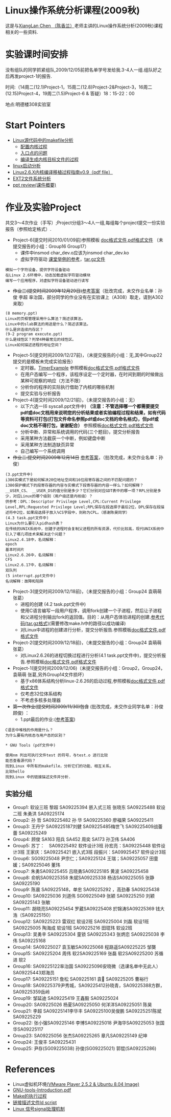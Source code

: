 # Linux操作系统分析课程(2009秋) #

这是与[XiangLan Chen （陈香兰）](http://staff.ustc.edu.cn/~xlanchen)老师主讲的Linux操作系统分析(2009秋)课程相关的一些资料.

# 实验课时间安排 #
没有组队的同学抓紧组队,2009/12/05前把名单学号发给我.3-4人一组.组队好之后再发project-1的报告.

时间:（14周二(12.1)Project-1，15周二(12.8)Project-2&Project-3，16周二(12.15)Project-4，19周二(1.5)Project-6 & 答疑）18：15-22：00

地点:明德楼308实验室

# Start Pointers #

  * [Linux源代码中的makefile分析](LinuxMakefileAnalysis.md)
    * [配置内核过程](LinuxKernelConfig.md)
    * [入口点的问题](LinuxKernelMakefileStartPoint.md)
    * [编译生成内核目标文件的过程](LinuxKernelCompiling.md)
  * [linux启动分析](KernelStartUp.md)
  * [Linux2.6.X内核编译移植过程指南v0.9（pdf file）](http://androidteam.googlecode.com/files/Linux2.6.X_compile_procedure_v0.9.pdf)
  * [EXT2文件系统分析](Ext2FileSystem.md)
  * [ppt review(课件概要)](http://staff.ustc.edu.cn/~mengning/ulk/ppt_review.doc)
# 作业及实验Project #
共交3～4次作业（手写）;Project分组3～4人一组,每组每个project提交一份实验报告（参照给定格式）.
  * Project-6(提交时间2010/01/09前)参照模板 [doc格式文件](http://staff.ustc.edu.cn/~mengning/ulk/Project6_GroupX_V1.0.0_20091214.doc),[pdf格式文件](http://staff.ustc.edu.cn/~mengning/ulk/Project6_GroupX_V1.0.0_20091214.pdf)  （未提交报告的小组：Group16 Group17）
    * 课件中insmod char\_dev.o应该为insmod char\_dev.ko
    * 虚拟字符驱动   [课堂举例的参考](http://staff.ustc.edu.cn/~mengning/ulk/virtual_char_device.rar.tgz)，[tar.gz文件](http://staff.ustc.edu.cn/~mengning/ulk/virtual_char_device.tar.gz)
```
模拟一个字符设备，提供字符设备驱动
在Linux 2.6环境中，动态加载虚拟字符驱动模块
编写一个应用程序，对虚拟字符设备驱动进行读写
```
  * ~~作业三(提交时间2009年12月29日)~~[参考答案](ReferencedKey3.md)（批改完成，未交作业名单：孙俊 李超 率治国，部分同学的作业没有在实验课上（A308）取走，请到A302来取）
```
(8 memory.ppt)
Linux的页框管理采用什么算法？简述该算法。
Linux中的slab算法的用途是什么？简述该算法。
什么是非连续内存区？
(9-2 program execute.ppt)
什么是线性区？列举4种最常见的线性区。
Linux如何描述进程的地址空间？
```
  * Project-5(提交时间2009/12/27前)，（未提交报告的小组：无,其中Group22提交的是模板未完成实验报告）
    * 定时器。[TimerExample](TimerExample.md) 参照模板[doc格式文件](http://staff.ustc.edu.cn/~mengning/ulk/Project5_GroupX_V1.0.0_20091214.doc),[pdf格式文件](http://staff.ustc.edu.cn/~mengning/ulk/Project5_GroupX_V1.0.0_20091214.pdf)
    * 在用户态编写一个程序，该程序设定一个定时器，在时间到期的时候做出某种可观察的响应（方法不限）
    * 分析你的程序的实际执行借助了内核的哪些机制
    * 提交实验与分析报告
  * Project-4(提交时间2009/12/21前)，（未提交报告的小组：无）
    * 以下六选一(6 syscall.ppt文件中) **（注意：不管选择哪一个都需要提交pdf或doc文档用来说明您的分析结果或者实验编程过程和结果，如有代码等资料可打包(打包文件命名参照pdf或doc文档的命名格式)，但pdf或doc文档不得打包，谢谢配合）** 参照模板[doc格式文件](http://staff.ustc.edu.cn/~mengning/ulk/Project4_GroupX_V1.0.0_20091214.doc),[pdf格式文件](http://staff.ustc.edu.cn/~mengning/ulk/Project4_GroupX_V1.0.0_20091214.pdf)
    * 分析中断、异常和系统调用的代码(三个题目)，提交分析报告
    * 采用某种方法截获一个中断，例如键盘中断
    * 采用某种方法制造缺页异常
    * 自己编写一个系统调用
  * ~~作业二:提交时间2009年12月14日~~ [参考答案](ReferencedKey.md)，（批改完成，未交作业名单：孙俊）
```
(3.ppt文件中)
i386实模式下是如何解决20位地址空间和16位段寄存器之间的不匹配问题的？
i386保护模式下的段寄存器的内容与实模式下段寄存器的内容一样么？如何解释？
__USER_CS、 __USER_DS的值分别是多少？它们分别对应GDT表中的哪一项？RPL分别是多少，对应Linux的哪个级别（用户级还是内核级）？
供参考：DPL：Descriptor Privilege Level,CPL:Current Privilege Level,RPL:Requested Privilege Level;RPL保存在段选择子最后2位，DPL保存在段描述符中2位，如果段选择子放入%CS字段中，则称为CPL。（感谢陈昊同学）
(4.3 task.ppt文件中)
Linux为什么要引入pidhash表？
在传统的UNIX系统中，创建子进程时会复制父进程的所有资源，代价比较高，现代UNIX系统中引入了哪几项技术来解决这个问题？
Linux2.4.18中，名词解释：
epoch
基本时间片
Linux2.6.26中，名词解释：
CFS
Linux2.6.17中，名词解释：
双队列
(5 interrupt.ppt文件中)
名词解释：故障和陷阱
```
  * Project-3(提交时间2009/12/18前)，（未提交报告的小组：Group24 袁萌萌 张葛）
    * 进程的创建 (4.2 task.ppt文件中)
    * 使用C语言编写一段用户程序，调用fork创建一个子进程，然后让子进程和父进程分别输出fork的返回值。目的：从用户态体验进程的创建.[参考代码(tar.gz格式)](http://staff.ustc.edu.cn/~mengning/ulk/fork.tar.gz)(需要修改make.h中的路径以成功编译)
    * 对Linux中进程的创建进行分析，提交分析报告.参照模板[doc格式文件](http://staff.ustc.edu.cn/~mengning/ulk/Project3_GroupX_V1.0.0_20091207.doc),[pdf格式文件](http://staff.ustc.edu.cn/~mengning/ulk/Project3_GroupX_V1.0.0_20091207.pdf)
  * Project-2(提交时间2009/12/18前)，（未提交报告的小组：Group24 袁萌萌 张葛）
    * 对Linux2.6.26的进程切换过程进行分析(4.1 task.ppt文件中)，提交分析报告.参照模板[doc格式文件](http://staff.ustc.edu.cn/~mengning/ulk/Project2_GroupX_V1.0.0_20091201.doc),[pdf格式文件](http://staff.ustc.edu.cn/~mengning/ulk/Project2_GroupX_V1.0.0_20091201.pdf)
  * Project-1(提交时间2009/12/06)（未提交报告的小组：Group2，Group24，袁萌萌 张葛,另外Group14文件损坏）
    * 基于x86体系结构分析linux-2.6.26的启动过程,参照模板[doc格式文件](http://staff.ustc.edu.cn/~mengning/ulk/Project1_GroupX_V1.0.0_20091201.doc),[pdf格式文件](http://staff.ustc.edu.cn/~mengning/ulk/Project1_GroupX_V1.0.0_20091201.pdf)
    * 仅考虑32位体系结构
    * 不考虑多核多处理器
  * ~~第一次作业(提交时间2009/11/30)包含~~ (批改完成，未交作业同学名单：孙俊 顾俊) ：
    * 1.ppt最后的作业:([参考答案](ULKHomework1.md))
```
C语言中堆栈的作用是什么？
为什么要有内核态与用户态的区别？
```
    * GNU Tools (pdf文件中)
```
使用nm 列出可执行文件test 的符号，与test.o 进行比较
能否查看源代码？
找到Linux 中所有的makefile，分析它们的功能、相互关系。
比较hello
找到Linux 中的链接描述文件并分析.
```
## 实验分组 ##

  * Group1: 软设三班    黎超 SA09225394  嵌入式三班  张晓东 SA09225488  软设二班   朱勇洪 SA09225174
  * Group2: 孙 哲 SA09225482  孙 华 SA09225360 廖福荣 SA09225411
  * Group3: 王丹宁 SA09225187刘健   SA09225485梅世飞 SA09225409战蕾蕾 SA09225249
  * Group4: 顾俊 SA163 阳兵 SA452 周奕 SA173 孙卫伟 SA406
  * Group5: 苏丁：　SA09225492 软件设计3班 孙宏亮：SA09225448 软件设计3班 王家庆：SA09225421 嵌入式3班 段振兴：SA09925457 软件设计3班
  * Group6: SG09225048 尹宗仁；SA09225124 王瑞；SA09225057 田童媛；SA09225046 董玮
  * Group7: 朱勇SA09225455 吕晓勇SA09225185 黄波 SA09225458
  * Group8: 俞帆SA09225358   朱斌SA09225338 杨洁SA09225055  张静SA09225190
  * Group9: 陈晨  SA09225148，单忠  SA09225292 ，高劲春 SA09225438
  * Group10: SA09225036 刘道伟 SG09225049 张颖 SA09225250 刘颖 SA09225143 张敏
  * Group11: 胡晓亮SA09225454 罗葳SA09225408 於锦涛SA09225369 钱大浩（SA09225150）
  * Group12: SA09225223   雷双红   软设2班   SA09225004   刘磊     软设1班   SA09225005   陶海成   软设1班   SA09225216   田琨玮   软设2班
  * Group13: 吴勇辛 SA09225304 童锁   SA09225343 张炳恋 SA09225038 李伟   SA09225168
  * Group14: SA09225027 袁玉敏SA09225068 程路遥SA09225225 邹龑
  * Group15: SA09225204 周伟 软2SA09225169 张磊 软2SA09225200 苏循进 软2
  * Group16: SA09225122率治国 SA09225096安晓微（选课名单中无此人） SA09225443郑海员
  * Group17: SA09225151  詹松 SA09225161 袁 SA09225205   曹裕行
  * Group18: SA09225379尹秀城，SA09225412孙晓青，SA09225388方群，SA09225359岳岭
  * Group19: 邹延迪 SA09225419 王鑫毅 SA09225024
  * Group20: SA09225026 杨夏SA09225050 何洋洋SA09225051 陈昊
  * Group21: 李超 SA09225141李华丰 SA09225100吴俊鹏 SA09225251陈斌 SA09225229
  * Group22: 张小强SA09225146  李博SA09225018  尹海华SA09225053 张国华SA09225117
  * Group23: SA09225056  张杰SA09225265  章凡SA09225149  纪坤
  * Group24: 王俊丰 SA09225431
  * Group25:    尹存(SG09225038)     孙俊(SG09225021)  郭锟(SA09225286)





# References #
  * Linux虚拟机环境[(VMware Player 2.5.2 & Ubuntu 8.04 Image)](http://code.google.com/p/vmware-ubuntu/)
  * [GNU-tools-Introduction.pdf](http://androidteam.googlecode.com/files/GNU-tools-Introduction.pdf)
  * [Make的执行过程](MakeExecuteProcess.md)
  * [链接描述文件ld script](LinkerDescrpitonScript.md)
  * [Linux 信号signal处理机制](http://www.cnblogs.com/xiedan/archive/2009/10/20/1587120.html)